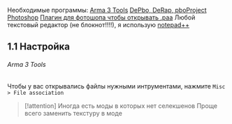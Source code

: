 Необходимые программы:
[Arma 3 Tools](https://store.steampowered.com/app/233800/Arma_3_Tools/) 
[DePbo, DeRap, pboProject](https://mikero.bytex.digital/Downloads)
[Photoshop](https://rutracker.org/forum/viewtopic.php?t=5935102)
[Плагин для фотошопа чтобы открывать .paa](https://github.com/gruppe-adler/PaaPhotoshopPlugin/releases)
Любой текстовый редактор (не блокнот!!!!), я использую [notepad++](https://notepad-plus-plus.org/downloads/)

## 1.1 Настройка
###### Arma 3 Tools
Чтобы у вас открывались файлы нужными интрументами, нажмите `Misc > File association`

> [!attention] Иногда есть моды в которых нет селекшенов
> Проще всего заменить текстуру в моде


